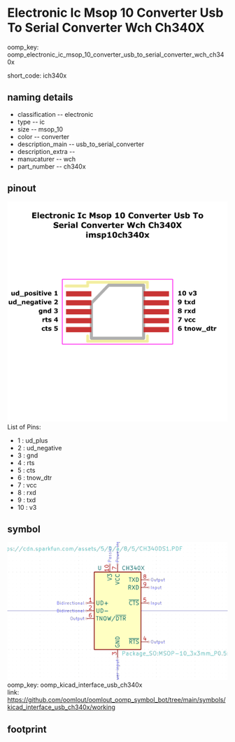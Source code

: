 # Electronic Ic Msop 10 Converter Usb To Serial Converter Wch Ch340X
oomp_key: oomp_electronic_ic_msop_10_converter_usb_to_serial_converter_wch_ch340x  

short_code: ich340x
## naming details
* classification -- electronic
* type -- ic
* size -- msop_10
* color -- converter
* description_main -- usb_to_serial_converter
* description_extra -- 
* manucaturer -- wch
* part_number -- ch340x
## pinout
![](working_pinout_600.png)  
List of Pins:

* 1 : ud_plus
* 2 : ud_negative
* 3 : gnd
* 4 : rts
* 5 : cts
* 6 : tnow_dtr
* 7 : vcc
* 8 : rxd
* 9 : txd
* 10 : v3
## symbol

![](symbol/0/working/working_600.png)  
oomp_key: oomp_kicad_interface_usb_ch340x  
link: https://github.com/oomlout/oomlout_oomp_symbol_bot/tree/main/symbols/kicad_interface_usb_ch340x/working  


## footprint
